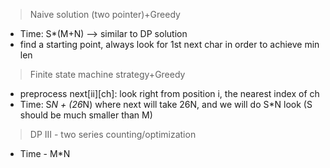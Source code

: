 > Naive solution (two pointer)+Greedy
* Time: S*(M+N) --> similar to DP solution
* find a starting point, always look for 1st next char in order to achieve min len

> Finite state machine strategy+Greedy

* preprocess next[ii][ch]: look right from position i, the nearest index of ch
* Time: S*N + (26*N)
  where next will take 26N, and we will do S*N look (S should be much smaller than M)


> DP III - two series counting/optimization
* Time - M*N